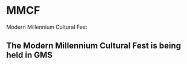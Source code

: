 # MMCF

Modern Millennium Cultural Fest

## The Modern Millennium Cultural Fest is being held in GMS <br>